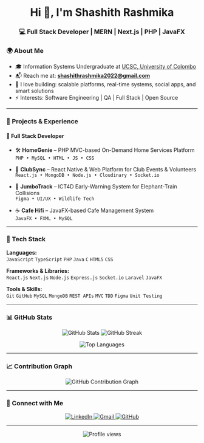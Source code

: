 <h1 align="center">Hi 👋, I'm Shashith Rashmika</h1>
<h3 align="center">💻 Full Stack Developer | MERN | Next.js | PHP | JavaFX</h3>



### 🌍 About Me

- 🎓 Information Systems Undergraduate at [UCSC, University of Colombo](https://ucsc.cmb.ac.lk/)
- 📬 Reach me at: **shashithrashmika2022@gmail.com**
- 💬 I love building: scalable platforms, real-time systems, social apps, and smart solutions
- ⚡ Interests: Software Engineering | QA | Full Stack | Open Source

---

### 🔨 Projects & Experience

#### 💼 Full Stack Developer

- 🛠️ **HomeGenie** – PHP MVC-based On-Demand Home Services Platform  
  `PHP • MySQL • HTML • JS • CSS`

- 🔔 **ClubSync** – React Native & Web Platform for Club Events & Volunteers  
  `React.js • MongoDB • Node.js • Cloudinary • Socket.io`

<!--- 🧊 **ChillCampus** – Next.js Based Social Platform for University Students  
  `Next.js • Express.js • MongoDB • TypeScript`

- 💬 **Chatty Chatty** – Secure One-to-One Chat App  
  `React.js • MongoDB • Socket.io • Express.js` -->

- 🐘 **JumboTrack** – ICT4D Early-Warning System for Elephant-Train Collisions  
  `Figma • UI/UX • Wildlife Tech`

- ☕ **Cafe Hifi** – JavaFX-based Cafe Management System  
  `JavaFX • FXML • MySQL`

---

### 🚀 Tech Stack

**Languages:**  
`JavaScript` `TypeScript` `PHP` `Java` `C` `HTML5` `CSS`

**Frameworks & Libraries:**  
`React.js` `Next.js` `Node.js` `Express.js` `Socket.io` `Laravel` `JavaFX`

**Tools & Skills:**  
`Git` `GitHub` `MySQL` `MongoDB` `REST APIs` `MVC` `TDD` `Figma` `Unit Testing`

---

### 📊 GitHub Stats

<p align="center">
  <img src="https://github-readme-stats.vercel.app/api?username=shashithucsc&show_icons=true&theme=tokyonight" alt="GitHub Stats" />
  <img src="https://streak-stats.demolab.com?user=shashithucsc&theme=tokyonight" alt="GitHub Streak" />
</p>

<p align="center">
  <img src="https://github-readme-stats.vercel.app/api/top-langs/?username=shashithucsc&layout=compact&theme=tokyonight&hide=cpp" alt="Top Languages" />
</p>

---

### 📈 Contribution Graph

<p align="center">
  <img src="https://github-readme-activity-graph.vercel.app/graph?username=shashithucsc&theme=tokyo-night" alt="GitHub Contribution Graph" />
</p>

---

### 🔗 Connect with Me

<p align="center">
  <a href="https://linkedin.com/in/shashithrashmika" target="_blank">
    <img src="https://img.shields.io/badge/LinkedIn-0A66C2?style=for-the-badge&logo=linkedin&logoColor=white" alt="LinkedIn" />
  </a>
  <a href="mailto:shashithrashmika2022@gmail.com">
    <img src="https://img.shields.io/badge/Gmail-D14836?style=for-the-badge&logo=gmail&logoColor=white" alt="Gmail" />
  </a>
  <a href="https://github.com/shashithucsc" target="_blank">
    <img src="https://img.shields.io/badge/GitHub-100000?style=for-the-badge&logo=github&logoColor=white" alt="GitHub" />
  </a>
</p>

---

<p align="center">
  <img src="https://komarev.com/ghpvc/?username=shashithucsc&label=Profile+Views&color=blue&style=flat" alt="Profile views" />
</p>
